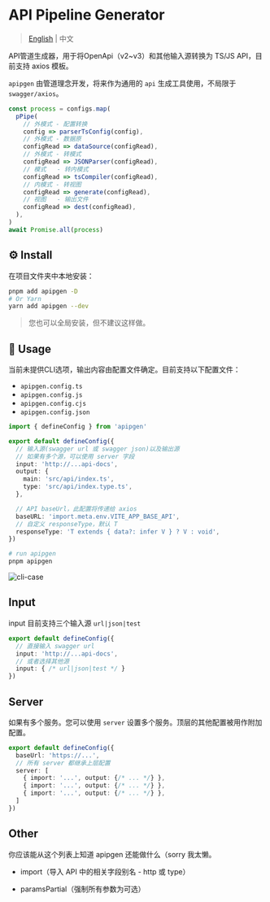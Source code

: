 # API Pipeline Generator

> [English](./README.md) | 中文

API管道生成器，用于将OpenApi（v2~v3）和其他输入源转换为 TS/JS API，目前支持 axios 模板。

`apipgen` 由管道理念开发，将来作为通用的 `api` 生成工具使用，不局限于 `swagger/axios`。

```ts
const process = configs.map(
  pPipe(
    // 外模式 - 配置转换
    config => parserTsConfig(config),
    // 外模式 - 数据原
    configRead => dataSource(configRead),
    // 外模式 - 转模式
    configRead => JSONParser(configRead),
    // 模式   - 转内模式
    configRead => tsCompiler(configRead),
    // 内模式 - 转视图
    configRead => generate(configRead),
    // 视图   - 输出文件
    configRead => dest(configRead),
  ),
)
await Promise.all(process)
```

## ⚙️ Install

在项目文件夹中本地安装：

```bash
pnpm add apipgen -D
# Or Yarn
yarn add apipgen --dev
```

> 您也可以全局安装，但不建议这样做。

## 📖 Usage

当前未提供CLI选项，输出内容由配置文件确定。目前支持以下配置文件：

- `apipgen.config.ts`
- `apipgen.config.js`
- `apipgen.config.cjs`
- `apipgen.config.json`

```ts
import { defineConfig } from 'apipgen'

export default defineConfig({
  // 输入源(swagger url 或 swagger json)以及输出源
  // 如果有多个源，可以使用 server 字段
  input: 'http://...api-docs',
  output: {
    main: 'src/api/index.ts',
    type: 'src/api/index.type.ts',
  },

  // API baseUrl，此配置将传递给 axios
  baseURL: 'import.meta.env.VITE_APP_BASE_API',
  // 自定义 responseType，默认 T
  responseType: 'T extends { data?: infer V } ? V : void',
})
```

```sh
# run apipgen
pnpm apipgen
```

![cli-case](public/case.gif)

## Input


input 目前支持三个输入源 `url|json|test`

```ts
export default defineConfig({
  // 直接输入 swagger url
  input: 'http://...api-docs',
  // 或者选择其他源
  input: { /* url|json|test */ }
})
```

## Server

如果有多个服务。您可以使用 `server` 设置多个服务。顶层的其他配置被用作附加配置。

```ts
export default defineConfig({
  baseUrl: 'https://...',
  // 所有 server 都继承上层配置
  server: [
    { import: '...', output: {/* ... */} },
    { import: '...', output: {/* ... */} },
    { import: '...', output: {/* ... */} },
  ]
})
```

## Other

你应该能从这个列表上知道 apipgen 还能做什么（sorry 我太懒。

- import（导入 API 中的相关字段别名 - http 或 type）

- paramsPartial（强制所有参数为可选）

